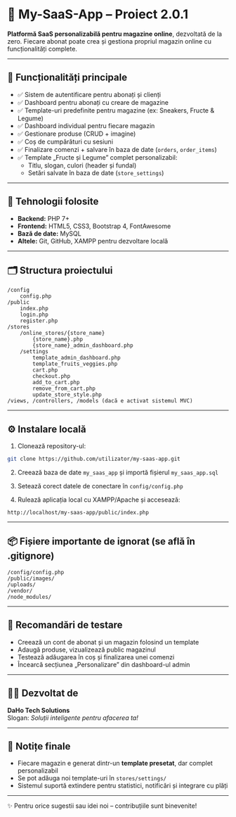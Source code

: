 
# 🛒 My-SaaS-App – Proiect 2.0.1

**Platformă SaaS personalizabilă pentru magazine online**, dezvoltată de la zero. Fiecare abonat poate crea și gestiona propriul magazin online cu funcționalități complete.

---

## 🚀 Funcționalități principale

- ✅ Sistem de autentificare pentru abonați și clienți
- ✅ Dashboard pentru abonați cu creare de magazine
- ✅ Template-uri predefinite pentru magazine (ex: Sneakers, Fructe & Legume)
- ✅ Dashboard individual pentru fiecare magazin
- ✅ Gestionare produse (CRUD + imagine)
- ✅ Coș de cumpărături cu sesiuni
- ✅ Finalizare comenzi + salvare în baza de date (`orders`, `order_items`)
- ✅ Template „Fructe și Legume” complet personalizabil:
  - Titlu, slogan, culori (header și fundal)
  - Setări salvate în baza de date (`store_settings`)

---

## 🧱 Tehnologii folosite

- **Backend:** PHP 7+
- **Frontend:** HTML5, CSS3, Bootstrap 4, FontAwesome
- **Bază de date:** MySQL
- **Altele:** Git, GitHub, XAMPP pentru dezvoltare locală

---

## 🗂️ Structura proiectului

```
/config
    config.php
/public
    index.php
    login.php
    register.php
/stores
    /online_stores/{store_name}
        {store_name}.php
        {store_name}_admin_dashboard.php
    /settings
        template_admin_dashboard.php
        template_fruits_veggies.php
        cart.php
        checkout.php
        add_to_cart.php
        remove_from_cart.php
        update_store_style.php
/views, /controllers, /models (dacă e activat sistemul MVC)
```

---

## ⚙️ Instalare locală

1. Clonează repository-ul:
```bash
git clone https://github.com/utilizator/my-saas-app.git
```

2. Creează baza de date `my_saas_app` și importă fișierul `my_saas_app.sql`

3. Setează corect datele de conectare în `config/config.php`

4. Rulează aplicația local cu XAMPP/Apache și accesează:
```
http://localhost/my-saas-app/public/index.php
```

---

## 📦 Fișiere importante de ignorat (se află în .gitignore)

```
/config/config.php
/public/images/
/uploads/
/vendor/
/node_modules/
```

---

## 🧪 Recomandări de testare

- Creează un cont de abonat și un magazin folosind un template
- Adaugă produse, vizualizează public magazinul
- Testează adăugarea în coș și finalizarea unei comenzi
- Încearcă secțiunea „Personalizare” din dashboard-ul admin

---

## 🧑‍💻 Dezvoltat de

**DaHo Tech Solutions**  
Slogan: *Soluții inteligente pentru afacerea ta!*

---

## 📌 Notițe finale

- Fiecare magazin e generat dintr-un **template presetat**, dar complet personalizabil
- Se pot adăuga noi template-uri în `stores/settings/`
- Sistemul suportă extindere pentru statistici, notificări și integrare cu plăți

---

✨ Pentru orice sugestii sau idei noi – contribuțiile sunt binevenite!